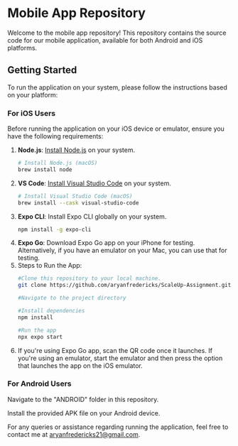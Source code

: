 # Mobile App Repository

Welcome to the mobile app repository! This repository contains the source code for our mobile application, available for both Android and iOS platforms.

## Getting Started

To run the application on your system, please follow the instructions based on your platform:

### For iOS Users

Before running the application on your iOS device or emulator, ensure you have the following requirements:

1. **Node.js**: [Install Node.js](https://nodejs.org/) on your system.
   ```bash
   # Install Node.js (macOS)
   brew install node
2. **VS Code**: [Install Visual Studio Code](https://code.visualstudio.com/) on your system.
   ```bash
   # Install Visual Studio Code (macOS)
   brew install --cask visual-studio-code
3. **Expo CLI**: Install Expo CLI globally on your system.
   ```bash
   npm install -g expo-cli
4. **Expo Go**: Download Expo Go app on your iPhone for testing. Alternatively, if you have an emulator on your Mac, you can use that for testing.
5. Steps to Run the App:
   ```bash
   #Clone this repository to your local machine.
   git clone https://github.com/aryanfredericks/ScaleUp-Assignment.git

   #Navigate to the project directory

   #Install dependencies
   npm install

   #Run the app
   npx expo start
6. If you're using Expo Go app, scan the QR code once it launches. If you're using an emulator, start the emulator and then press the option that launches the app on the iOS emulator.


### For Android Users

Navigate to the "ANDROID" folder in this repository.

Install the provided APK file on your Android device.

For any queries or assistance regarding running the application, feel free to contact me at [aryanfredericks21@gmail.com](mailto:aryanfredericks21@gmail.com).
